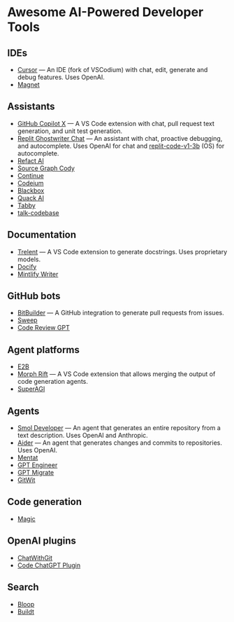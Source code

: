 # Awesome AI-Powered Developer Tools

## IDEs

- [Cursor](https://www.cursor.so/) — An IDE (fork of VSCodium) with chat, edit, generate and debug features. Uses OpenAI.
- [Magnet](https://www.magnet.run/)

## Assistants

- [GitHub Copilot X](https://github.com/features/preview/copilot-x) — A VS Code extension with chat, pull request text generation, and unit test generation.
- [Replit Ghostwriter Chat](https://replit.com/site/ghostwriter) — An assistant with chat, proactive debugging, and autocomplete. Uses OpenAI for chat and [replit-code-v1-3b](https://huggingface.co/replit/replit-code-v1-3b) (OS) for autocomplete.
- [Refact AI](https://refact.ai/)
- [Source Graph Cody](https://about.sourcegraph.com/cody)
- [Continue](https://continue.dev/)
- [Codeium](https://codeium.com/)
- [Blackbox](https://www.useblackbox.io/)
- [Quack AI](https://www.quack-ai.com/)
- [Tabby](https://tabbyml.github.io/tabby/)
- [talk-codebase](https://github.com/rsaryev/talk-codebase)

## Documentation

- [Trelent](https://trelent.net/) — A VS Code extension to generate docstrings. Uses proprietary models.
- [Docify](https://docify.ai4code.io/)
- [Mintlify Writer](https://writer.mintlify.com/)

## GitHub bots

- [BitBuilder](https://www.bitbuilder.ai/) — A GitHub integration to generate pull requests from issues.
- [Sweep](https://sweep.dev/)
- [Code Review GPT](https://github.com/mattzcarey/code-review-gpt)

## Agent platforms

- [E2B](https://www.e2b.dev/)
- [Morph Rift](https://github.com/morph-labs/rift) — A VS Code extension that allows merging the output of code generation agents.
- [SuperAGI](https://superagi.com/)

## Agents

- [Smol Developer](https://github.com/smol-ai/developer) — An agent that generates an entire repository from a text description. Uses OpenAI and Anthropic.
- [Aider](https://github.com/paul-gauthier/aider) — An agent that generates changes and commits to repositories. Uses OpenAI.
- [Mentat](https://www.mentat.codes/)
- [GPT Engineer](https://github.com/AntonOsika/gpt-engineer)
- [GPT Migrate](https://github.com/0xpayne/gpt-migrate)
- [GitWit](https://gitwit.dev/)

## Code generation

- [Magic](https://magic.dev/)

## OpenAI plugins

- [ChatWithGit](https://github.com/kesor/chatgpt-code-plugin)
- [Code ChatGPT Plugin](https://gptstore.ai/plugins/gitsearch-sdan-io)

## Search

- [Bloop](https://bloop.ai/)
- [Buildt](https://www.buildt.ai/)
